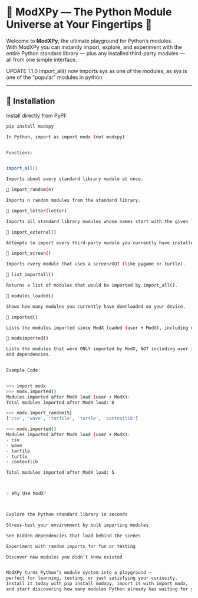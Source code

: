 # 🌟 ModXPy — The Python Module Universe at Your Fingertips 🌟

Welcome to **ModXPy**, the ultimate playground for Python’s modules.  
With ModXPy you can instantly import, explore, and experiment with the entire Python standard library — plus any installed third-party modules — all from one simple interface.

UPDATE 1.1.0
import_all() now imports sys as one of the modules, as sys is one of the "popular" 
modules in python.

---

## 🚀 Installation

Install directly from PyPI:

```bash
pip install modxpy

In Python, import as import modx (not modxpy)


Functions: 


import_all()

Imports about every standard library module at once.

🔹 import_random(n)

Imports n random modules from the standard library.

🔹 import_letter(letter)

Imports all standard library modules whose names start with the given letter.

🔹 import_external()

Attempts to import every third-party module you currently have installed.

🔹 import_screen()

Imports every module that uses a screen/GUI (like pygame or turtle).

🔹 list_importall()

Returns a list of modules that would be imported by import_all().

🔹 modules_loaded()

Shows how many modules you currently have downloaded on your device.

🔹 imported()

Lists the modules imported since ModX loaded (user + ModX), including dependencies.

🔹 modximported()

Lists the modules that were ONLY imported by ModX, NOT including user imports
and dependencies.


Example Code:


>>> import modx
>>> modx.imported()
Modules imported after ModX load (user + ModX):
Total modules imported after ModX load: 0

>>> modx.import_random(5)
['csv', 'wave', 'tarfile', 'turtle', 'contextlib']

>>> modx.imported()
Modules imported after ModX load (user + ModX):
- csv
- wave
- tarfile
- turtle
- contextlib

Total modules imported after ModX load: 5



💡 Why Use ModX?



Explore the Python standard library in seconds

Stress-test your environment by bulk importing modules

See hidden dependencies that load behind the scenes

Experiment with random imports for fun or testing

Discover new modules you didn’t know existed


ModXPy turns Python’s module system into a playground — 
perfect for learning, testing, or just satisfying your curiosity.
Install it today with pip install modxpy, import it with import modx,
and start discovering how many modules Python already has waiting for you!
